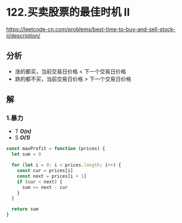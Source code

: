 # 122.买卖股票的最佳时机 II

https://leetcode-cn.com/problems/best-time-to-buy-and-sell-stock-ii/description/

## 分析

- 涨的都买，当前交易日价格 < 下一个交易日价格
- 跌的都不买，当前交易日价格 > 下一个交易日价格

## 解

### 1.暴力

- T **_O(n)_**
- S **_O(1)_**

```js
const maxProfit = function (prices) {
  let sum = 0

  for (let i = 0; i < prices.length; i++) {
    const cur = prices[i]
    const next = prices[i + 1]
    if (cur < next) {
      sum += next - cur
    }
  }

  return sum
}
```
